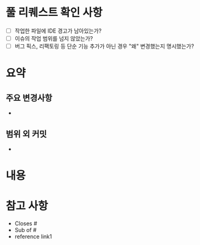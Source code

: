 # 풀 리퀘스트 확인 사항

- [ ] 작업한 파일에 IDE 경고가 남아있는가?
- [ ] 이슈의 작업 범위를 넘지 않았는가?
- [ ] 버그 픽스, 리팩토링 등 단순 기능 추가가 아닌 경우  "왜" 변경했는지 명시했는가?

# 요약

## 주요 변경사항

- 

## 범위 외 커밋

- 
 
# 내용

# 참고 사항
- Closes #
- Sub of #
- reference link1
